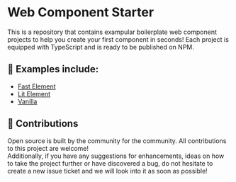 # Web Component Starter

This is a repository that contains exampular boilerplate web component projects to help you create your first component in seconds! Each project is equipped with TypeScript and is ready to be published on NPM.

## :rocket: Examples include:
- [Fast Element](https://www.fast.design/)
- [Lit Element](https://lit.dev/)
- [Vanilla](https://developer.mozilla.org/en-US/docs/Web/Web_Components)

## :yellow_heart: Contributions

Open source is built by the community for the community. All contributions to this project are welcome!
<br> Additionally, if you have any suggestions for enhancements, ideas on how to take the project further or have discovered a bug, do not hesitate to create a new issue ticket and we will look into it as soon as possible!